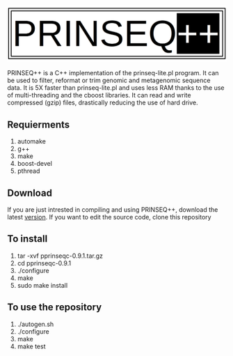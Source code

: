 ![Prinseq++](prinseq_logo.png)

PRINSEQ++ is a C++ implementation of the prinseq-lite.pl program. It can be used to filter, reformat or trim genomic and metagenomic sequence data. It is 5X faster than prinseq-lite.pl and uses less RAM thanks to the use of multi-threading and the cboost libraries. It can read and write compressed (gzip) files, drastically reducing the use of hard drive.

## Requierments
1. automake
2. g++
3. make
4. boost-devel
5. pthread

## Download
If you are just intrested in compiling and using PRINSEQ++, download the latest [version](https://github.com/Adrian-Cantu/PRINSEQ-plus-plus/releases/download/v0.9.2/prinseq.-0.9.2.tar.gz).
If you want to edit the source code, clone this repository

## To install
1. tar -xvf pprinseqc-0.9.1.tar.gz
2. cd pprinseqc-0.9.1
3. ./configure
4. make
4. sudo make install

## To use the repository
1. ./autogen.sh
2. ./configure
3. make
4. make test 



